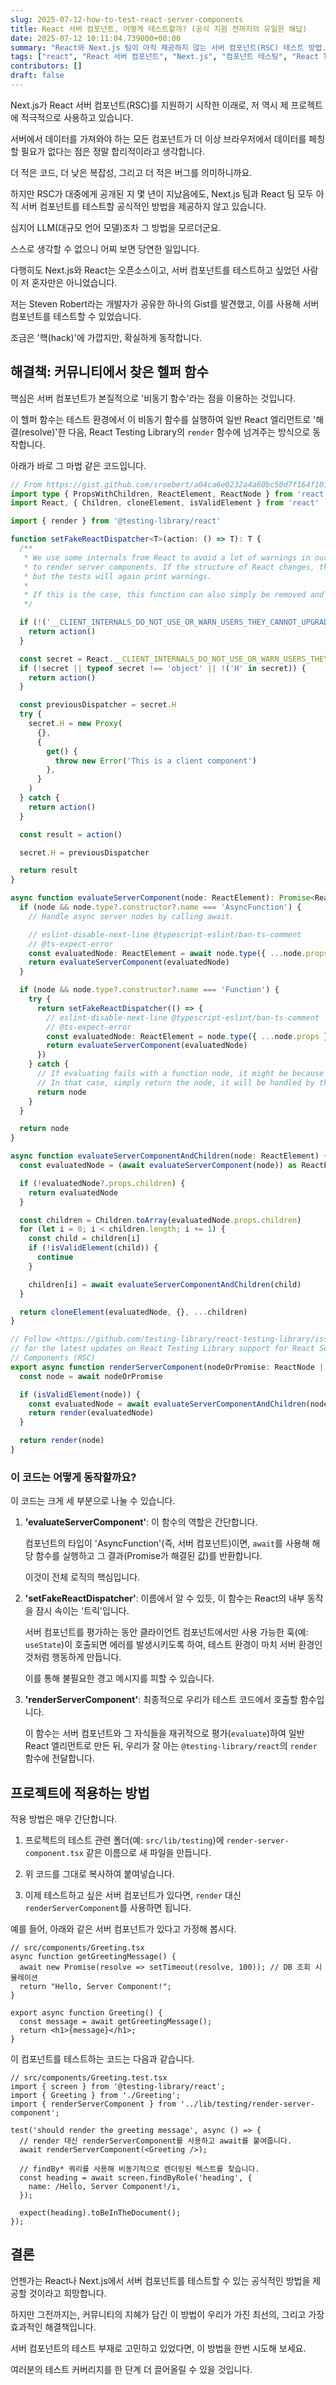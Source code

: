 ```yaml
---
slug: 2025-07-12-how-to-test-react-server-components
title: React 서버 컴포넌트, 어떻게 테스트할까? (공식 지원 전까지의 유일한 해답)
date: 2025-07-12 10:11:04.739000+00:00
summary: "React와 Next.js 팀이 아직 제공하지 않는 서버 컴포넌트(RSC) 테스트 방법. 커뮤니티에서 발견된 '핵'이지만 확실하게 동작하는 유틸리티 함수를 통해, 비동기 서버 컴포넌트를 테스트하는 유일한 방법을 알아봅니다."
tags: ["react", "React 서버 컴포넌트", "Next.js", "컴포넌트 테스팅", "React Testing Library", "Jest", "RSC"]
contributors: []
draft: false
---
```


Next.js가 React 서버 컴포넌트(RSC)를 지원하기 시작한 이래로, 저 역시 제 프로젝트에 적극적으로 사용하고 있습니다.

서버에서 데이터를 가져와야 하는 모든 컴포넌트가 더 이상 브라우저에서 데이터를 페칭할 필요가 없다는 점은 정말 합리적이라고 생각합니다.

더 적은 코드, 더 낮은 복잡성, 그리고 더 적은 버그를 의미하니까요.

하지만 RSC가 대중에게 공개된 지 몇 년이 지났음에도, Next.js 팀과 React 팀 모두 아직 서버 컴포넌트를 테스트할 공식적인 방법을 제공하지 않고 있습니다.

심지어 LLM(대규모 언어 모델)조차 그 방법을 모르더군요.

스스로 생각할 수 없으니 어찌 보면 당연한 일입니다.

다행히도 Next.js와 React는 오픈소스이고, 서버 컴포넌트를 테스트하고 싶었던 사람이 저 혼자만은 아니었습니다.

저는 Steven Robert라는 개발자가 공유한 하나의 Gist를 발견했고, 이를 사용해 서버 컴포넌트를 테스트할 수 있었습니다.

조금은 '핵(hack)'에 가깝지만, 확실하게 동작합니다.

## 해결책: 커뮤니티에서 찾은 헬퍼 함수

핵심은 서버 컴포넌트가 본질적으로 '비동기 함수'라는 점을 이용하는 것입니다.

이 헬퍼 함수는 테스트 환경에서 이 비동기 함수를 실행하여 일반 React 엘리먼트로 '해결(resolve)'한 다음, React Testing Library의 `render` 함수에 넘겨주는 방식으로 동작합니다.

아래가 바로 그 마법 같은 코드입니다.

```typescript
// From https://gist.github.com/sroebert/a04ca6e0232a4a60bc50d7f164f101f6
import type { PropsWithChildren, ReactElement, ReactNode } from 'react'
import React, { Children, cloneElement, isValidElement } from 'react'

import { render } from '@testing-library/react'

function setFakeReactDispatcher<T>(action: () => T): T {
  /**
   * We use some internals from React to avoid a lot of warnings in our tests when faking
   * to render server components. If the structure of React changes, this function should still work,
   * but the tests will again print warnings.
   *
   * If this is the case, this function can also simply be removed and all tests should still function.
   */

  if (!('__CLIENT_INTERNALS_DO_NOT_USE_OR_WARN_USERS_THEY_CANNOT_UPGRADE' in React)) {
    return action()
  }

  const secret = React.__CLIENT_INTERNALS_DO_NOT_USE_OR_WARN_USERS_THEY_CANNOT_UPGRADE
  if (!secret || typeof secret !== 'object' || !('H' in secret)) {
    return action()
  }

  const previousDispatcher = secret.H
  try {
    secret.H = new Proxy(
      {},
      {
        get() {
          throw new Error('This is a client component')
        },
      }
    )
  } catch {
    return action()
  }

  const result = action()

  secret.H = previousDispatcher

  return result
}

async function evaluateServerComponent(node: ReactElement): Promise<ReactElement> {
  if (node && node.type?.constructor?.name === 'AsyncFunction') {
    // Handle async server nodes by calling await.

    // eslint-disable-next-line @typescript-eslint/ban-ts-comment
    // @ts-expect-error
    const evaluatedNode: ReactElement = await node.type({ ...node.props })
    return evaluateServerComponent(evaluatedNode)
  }

  if (node && node.type?.constructor?.name === 'Function') {
    try {
      return setFakeReactDispatcher(() => {
        // eslint-disable-next-line @typescript-eslint/ban-ts-comment
        // @ts-expect-error
        const evaluatedNode: ReactElement = node.type({ ...node.props })
        return evaluateServerComponent(evaluatedNode)
      })
    } catch {
      // If evaluating fails with a function node, it might be because of using client side hooks.
      // In that case, simply return the node, it will be handled by the react testing library render function.
      return node
    }
  }

  return node
}

async function evaluateServerComponentAndChildren(node: ReactElement) {
  const evaluatedNode = (await evaluateServerComponent(node)) as ReactElement<PropsWithChildren>

  if (!evaluatedNode?.props.children) {
    return evaluatedNode
  }

  const children = Children.toArray(evaluatedNode.props.children)
  for (let i = 0; i < children.length; i += 1) {
    const child = children[i]
    if (!isValidElement(child)) {
      continue
    }

    children[i] = await evaluateServerComponentAndChildren(child)
  }

  return cloneElement(evaluatedNode, {}, ...children)
}

// Follow <https://github.com/testing-library/react-testing-library/issues/1209>
// for the latest updates on React Testing Library support for React Server
// Components (RSC)
export async function renderServerComponent(nodeOrPromise: ReactNode | Promise<ReactNode>) {
  const node = await nodeOrPromise

  if (isValidElement(node)) {
    const evaluatedNode = await evaluateServerComponentAndChildren(node)
    return render(evaluatedNode)
  }

  return render(node)
}
```

### 이 코드는 어떻게 동작할까요?

이 코드는 크게 세 부분으로 나눌 수 있습니다.

1.  **'evaluateServerComponent'**: 이 함수의 역할은 간단합니다.

    컴포넌트의 타입이 'AsyncFunction'(즉, 서버 컴포넌트)이면, `await`를 사용해 해당 함수를 실행하고 그 결과(Promise가 해결된 값)를 반환합니다.

    이것이 전체 로직의 핵심입니다.

2.  **'setFakeReactDispatcher'**: 이름에서 알 수 있듯, 이 함수는 React의 내부 동작을 잠시 속이는 '트릭'입니다.

    서버 컴포넌트를 평가하는 동안 클라이언트 컴포넌트에서만 사용 가능한 훅(예: `useState`)이 호출되면 에러를 발생시키도록 하여, 테스트 환경이 마치 서버 환경인 것처럼 행동하게 만듭니다.

    이를 통해 불필요한 경고 메시지를 피할 수 있습니다.

3.  **'renderServerComponent'**: 최종적으로 우리가 테스트 코드에서 호출할 함수입니다.

    이 함수는 서버 컴포넌트와 그 자식들을 재귀적으로 평가(`evaluate`)하여 일반 React 엘리먼트로 만든 뒤, 우리가 잘 아는 `@testing-library/react`의 `render` 함수에 전달합니다.

## 프로젝트에 적용하는 방법

적용 방법은 매우 간단합니다.

1.  프로젝트의 테스트 관련 폴더(예: `src/lib/testing`)에 `render-server-component.tsx` 같은 이름으로 새 파일을 만듭니다.

2.  위 코드를 그대로 복사하여 붙여넣습니다.

3.  이제 테스트하고 싶은 서버 컴포넌트가 있다면, `render` 대신 `renderServerComponent`를 사용하면 됩니다.

예를 들어, 아래와 같은 서버 컴포넌트가 있다고 가정해 봅시다.

```tsx
// src/components/Greeting.tsx
async function getGreetingMessage() {
  await new Promise(resolve => setTimeout(resolve, 100)); // DB 조회 시뮬레이션
  return "Hello, Server Component!";
}

export async function Greeting() {
  const message = await getGreetingMessage();
  return <h1>{message}</h1>;
}
```

이 컴포넌트를 테스트하는 코드는 다음과 같습니다.


```tsx
// src/components/Greeting.test.tsx
import { screen } from '@testing-library/react';
import { Greeting } from './Greeting';
import { renderServerComponent } from '../lib/testing/render-server-component';

test('should render the greeting message', async () => {
  // render 대신 renderServerComponent를 사용하고 await를 붙여줍니다.
  await renderServerComponent(<Greeting />);

  // findBy* 쿼리를 사용해 비동기적으로 렌더링된 텍스트를 찾습니다.
  const heading = await screen.findByRole('heading', {
    name: /Hello, Server Component!/i,
  });

  expect(heading).toBeInTheDocument();
});
```

## 결론

언젠가는 React나 Next.js에서 서버 컴포넌트를 테스트할 수 있는 공식적인 방법을 제공할 것이라고 희망합니다.

하지만 그전까지는, 커뮤니티의 지혜가 담긴 이 방법이 우리가 가진 최선의, 그리고 가장 효과적인 해결책입니다.

서버 컴포넌트의 테스트 부재로 고민하고 있었다면, 이 방법을 한번 시도해 보세요.

여러분의 테스트 커버리지를 한 단계 더 끌어올릴 수 있을 것입니다.
